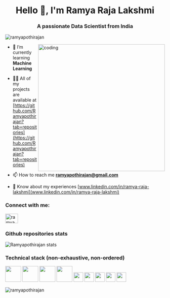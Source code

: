 <h1 align="center">Hello 👋, I'm Ramya Raja Lakshmi</h1>
<h3 align="center">A passionate Data Scientist from India</h3>

<p align="left"> <img src="https://komarev.com/ghpvc/?username=ramyapothirajan&label=Profile%20views&color=0e75b6&style=flat" alt="ramyapothirajan" /> </p>
<img align="right" alt="coding" width="400" src="https://www.keepsolid.com/blog/wp-content/uploads/2018/12/giphy-article-top-tools-for-managers.gif">

- 🌱 I’m currently learning **Machine Learning**

- 👨‍💻 All of my projects are available at [https://github.com/Ramyapothirajan?tab=repositories](https://github.com/Ramyapothirajan?tab=repositories)

- 📫 How to reach me **ramyapothirajan@gmail.com**

- 📄 Know about my experiences [www.linkedin.com/in/ramya-raja-lakshmi](www.linkedin.com/in/ramya-raja-lakshmi)

<h3 align="left">Connect with me:</h3>
<p align="left">
<a href="https://linkedin.com/in/ramya raja lakshmi" target="blank"><img align="center" src="https://raw.githubusercontent.com/rahuldkjain/github-profile-readme-generator/master/src/images/icons/Social/linked-in-alt.svg" alt="ramya raja lakshmi" height="30" width="40" /></a>
</p>

### Github repositories stats

![Ramyapothirajan stats](https://github-readme-stats.vercel.app/api?username=ramyapothirajan&show_icons=true&theme=dracula)

### Technical stack (non-exhaustive, non-ordered)

<code><img height="50" src="https://www.vectorlogo.zone/logos/linux/linux-ar21.svg"></code>
<code><img height="50" src="https://www.vectorlogo.zone/logos/python/python-ar21.svg"></code>
<code><img height="50" src="https://www.vectorlogo.zone/logos/mysql/mysql-ar21.svg"></code>
<code><img height="50" src="https://www.vectorlogo.zone/logos/microsoft_powerbi/microsoft_powerbi-ar21.svg"></code>
<code><img height="30" src="https://upload.wikimedia.org/wikipedia/en/5/56/Matplotlib_logo.svg"></code>
<code><img height="30" src="https://raw.githubusercontent.com/get-icon/geticon/master/icons/numpy-logo.svg"></code>
<code><img height="30" src="https://raw.githubusercontent.com/gilbarbara/logos/master/logos/seaborn.svg"></code>
<code><img height="30" src="https://upload.wikimedia.org/wikipedia/commons/e/ed/Pandas_logo.svg"></code>
<code><img height="30" src="https://upload.wikimedia.org/wikipedia/commons/0/05/Scikit_learn_logo_small.svg"></code>

<p><img align="center" src="https://github-readme-streak-stats.herokuapp.com/?user=ramyapothirajan&" alt="ramyapothirajan" /></p>
